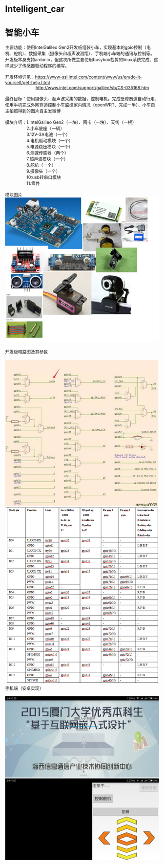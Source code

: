 # Intelligent_car
# 智能小车 <br />
主要功能：使用IntelGalileo Gen2开发板组装小车，实现基本的gpio控制（电机、舵机）、数据采集（摄像头和超声波测距）、手机端小车端的通讯与控制等。
开发板本身支持ardunio，但这次所做主要使用busybox裁剪的linux系统完成、这样减少了传感器驱动程序的编写。<br />
<br />
开发环境详见：https://www-ssl.intel.com/content/www/us/en/do-it-yourself/get-help.html<br />
&emsp; &emsp; &emsp; &emsp; &emsp;&emsp;http://www.intel.com/support/galileo/sb/CS-035168.htm<br />
<br />
最终目标：使用摄像头、超声波采集的数据，控制电机，完成壁障赛道自动行走、使用手机完成外网穿透控制小车监控家内情况（openWRT、完成一半）、小车自主拍照得到的图片自主发微博<br />
<br />
模块介绍：1.IntelGalileo Gen2（一块）、网卡（一块）、天线（一根）<br />
&emsp;&emsp;&emsp;&emsp;&emsp;2.小车底座（一辆）<br />
&emsp;&emsp;&emsp;&emsp;&emsp;3.12V-3A电池（一个）<br />
&emsp;&emsp;&emsp;&emsp;&emsp;4.电机驱动模块（一个）<br />
&emsp;&emsp;&emsp;&emsp;&emsp;5.电源稳压模块（一个）<br />
&emsp;&emsp;&emsp;&emsp;&emsp;6.测速传感器（两个）<br />
&emsp;&emsp;&emsp;&emsp;&emsp;7.超声波模块（一个）<br />
&emsp;&emsp;&emsp;&emsp;&emsp;8.舵机（一个）<br />
&emsp;&emsp;&emsp;&emsp;&emsp;9.摄像头（一个）<br />
&emsp;&emsp;&emsp;&emsp;&emsp;10:usb转串口模块<br />
&emsp;&emsp;&emsp;&emsp;&emsp;11.零件<br />
<br />
模块图片<br />
![](https://github.com/DeepLJH0001/Intelligent_car/blob/master/image/%E6%97%A0%E6%A0%87%E9%A2%98.png?raw=true)
<br />
<br />
开发板电路图及其参数<br />
<br />
![](https://github.com/DeepLJH0001/Intelligent_car/blob/master/image/QQ%E5%9B%BE%E7%89%8720170811103530.jpg?raw=true)
![](https://github.com/DeepLJH0001/Intelligent_car/blob/master/image/QQ%E6%88%AA%E5%9B%BE20170811103617.png?raw=true)<br />
手机端（安卓实现）<br />
<br />
![](https://github.com/DeepLJH0001/Intelligent_car/blob/master/image/Screenshot_2017-08-11-10-59-54-721_com.atr.Car_v2.png?raw=true)
![](https://github.com/DeepLJH0001/Intelligent_car/blob/master/image/Screenshot_2017-08-11-11-00-06-983_com.atr.Car_v2.png?raw=true)
